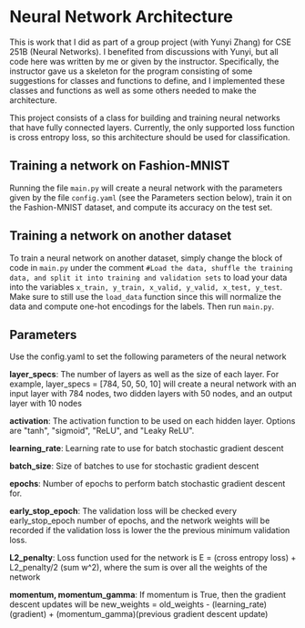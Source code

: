 # Neural Network Architecture

This is work that I did as part of a group project (with Yunyi Zhang) for CSE 251B (Neural Networks).  I benefited from discussions with Yunyi, but all code here was written by me or given by the instructor.  Specifically, the instructor gave us a skeleton for the program consisting of some suggestions for classes and functions to define, and I implemented these classes and functions as well as some others needed to make the architecture.

This project consists of a class for building and training neural networks that have fully connected layers.  Currently, the only supported loss function is cross entropy loss, so this architecture should be used for classification. 

## Training a network on Fashion-MNIST

Running the file `main.py` will create a neural network with the parameters given by the file `config.yaml` (see the Parameters section below), train it on the Fashion-MNIST dataset, and compute its accuracy on the test set.

## Training a network on another dataset

To train a neural network on another dataset, simply change the block of code in `main.py` under the comment `#Load the data, shuffle the training data, and split it into training and validation sets` to load your data into the variables `x_train, y_train, x_valid, y_valid, x_test, y_test`.  Make sure to still use the `load_data` function since this will normalize the data and compute one-hot encodings for the labels.  Then run `main.py`.
    
## Parameters

Use the config.yaml to set the following parameters of the neural network

**layer_specs**: The number of layers as well as the size of each layer.  For example, layer_specs = [784, 50, 50, 10] will create a neural network with an input layer with 784 nodes, two didden layers with 50 nodes, and an output layer with 10 nodes

**activation**: The activation function to be used on each hidden layer.  Options are "tanh", "sigmoid", "ReLU", and "Leaky ReLU".

**learning_rate**: Learning rate to use for batch stochastic gradient descent

**batch_size**: Size of batches to use for stochastic gradient descent

**epochs**: Number of epochs to perform batch stochastic gradient descent for.

**early_stop_epoch**: The validation loss will be checked every early_stop_epoch number of epochs, and the network weights will be recorded if the validation loss is lower the the previous minimum validation loss.

**L2_penalty**: Loss function used for the network is E = (cross entropy loss) + L2_penalty/2 (sum w^2), where the sum is over all the weights of the network

**momentum, momentum_gamma**: If momentum is True, then the gradient descent updates will be new_weights = old_weights - (learning_rate)(gradient) + (momentum_gamma)(previous gradient descent update)



